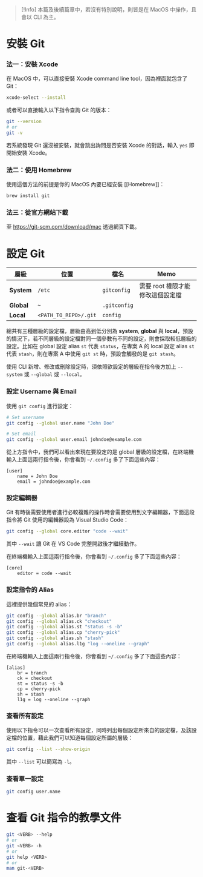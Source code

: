 > [!Info]
> 本篇及後續篇章中，若沒有特別說明，則皆是在 MacOS 中操作，且會以 CLI 為主。

# 安裝 Git

### 法一：安裝 Xcode

在 MacOS 中，可以直接安裝 Xcode command line tool，因為裡面就包含了 Git：

```bash
xcode-select --install
```

或者可以直接輸入以下指令查詢 Git 的版本：

```bash
git --version
# or
git -v
```

若系統發現 Git 還沒被安裝，就會跳出詢問是否安裝 Xcode 的對話，輸入 `yes` 即開始安裝 Xcode。

### 法二：使用 Homebrew

使用這個方法的前提是你的 MacOS 內要已經安裝 [[Homebrew]]：

```bash
brew install git
```

### 法三：從官方網站下載

至 <https://git-scm.com/download/mac> 透過網頁下載。

# 設定 Git

|層級|位置|檔名|Memo|
|---|---|---|---|
|**System**|`/etc`|`gitconfig`|需要 root 權限才能修改這個設定檔|
|**Global**|`~`|`.gitconfig`||
|**Local**|`<PATH_TO_REPO>/.git`|`config`||

總共有三種層級的設定檔，層級由高到低分別為 **system**, **global** 與 **local**，預設的情況下，若不同層級的設定檔對同一個參數有不同的設定，則會採取較低層級的設定。比如在 global 設定 alias `st` 代表 `status`，在專案 A 的 local 設定 alias `st` 代表 `stash`，則在專案 A 中使用 `git st` 時，預設會觸發的是 `git stash`。 

使用 CLI 新增、修改或刪除設定時，須依照欲設定的層級在指令後方加上 `--system` 或 `--global` 或 `--local`。

### 設定 Username 與 Email

使用 `git config` 進行設定：

```bash
# Set username
git config --global user.name "John Doe"

# Set email
git config --global user.email johndoe@example.com
```

從上方指令中，我們可以看出來現在要設定的是 global 層級的設定檔，在終端機輸入上面這兩行指令後，你會看到 `~/.config` 多了下面這些內容：

```plaintext
[user]
	name = John Doe
	email = johndoe@example.com
```

### 設定編輯器

Git 有時後需要使用者進行必較複雜的操作時會需要使用到文字編輯器，下面這段指令將 Git 使用的編輯器設為 Visual Studio Code：

```bash
git config --global core.editor "code --wait"
```

其中 `--wait` 讓 Git 在 VS Code 完整開啟後才繼續動作。

在終端機輸入上面這兩行指令後，你會看到 `~/.config` 多了下面這些內容：

```plaintext
[core]
	editor = code --wait
```

### 設定指令的 Alias

這裡提供幾個常見的 alias：

```bash
git config --global alias.br "branch"
git config --global alias.ck "checkout"
git config --global alias.st "status -s -b"
git config --global alias.cp "cherry-pick"
git config --global alias.sh "stash"
git config --global alias.l1g "log --oneline --graph"
```

在終端機輸入上面這兩行指令後，你會看到 `~/.config` 多了下面這些內容：

```plaintext
[alias]
    br = branch
    ck = checkout
	st = status -s -b
	cp = cherry-pick
	sh = stash
	l1g = log --oneline --graph
```

### 查看所有設定

使用以下指令可以一次查看所有設定，同時列出每個設定所來自的設定檔，及該設定檔的位置，藉此我們可以知道每個設定所屬的層級：

```bash
git config --list --show-origin
```

其中 `--list` 可以簡寫為 `-l`。

### 查看單一設定

```bash
git config user.name
```

# 查看 Git 指令的教學文件

```bash
git <VERB> --help
# or
git <VERB> -h
# or
git help <VERB>
# or
man git-<VERB>
```
